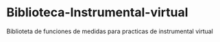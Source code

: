 # Biblioteca-Instrumental-virtual
Biblioteta de funciones de medidas para practicas de instrumental virtual
